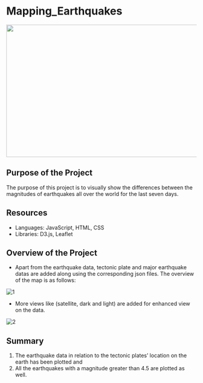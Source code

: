 # Mapping_Earthquakes

<img src="https://user-images.githubusercontent.com/73450637/106171331-689f7480-615f-11eb-9f2c-d41af981b0e6.jpg" width="1000" height="350">

## Purpose of the Project

The purpose of this project is to visually show the differences between the magnitudes of earthquakes all over the world for the last seven days.

## Resources

* Languages: JavaScript, HTML, CSS
* Libraries: D3.js, Leaflet

## Overview of the Project

* Apart from the earthquake data, tectonic plate and major earthquake datas are added along using the corresponding json files. The overview of the map is as follows:

![1](https://user-images.githubusercontent.com/73450637/106336305-9f0ee980-625c-11eb-8d6a-80e6dd705d13.png)

* More views like (satellite, dark and light) are added for enhanced view on the data. 

![2](https://user-images.githubusercontent.com/73450637/106336574-2e1c0180-625d-11eb-9ab7-78de9976b074.png)

## Summary

1. The earthquake data in relation to the tectonic plates’ location on the earth has been plotted and
2. All the earthquakes with a magnitude greater than 4.5 are plotted as well.
